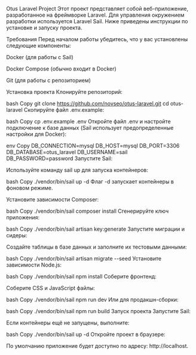 Otus Laravel Project
Этот проект представляет собой веб-приложение, разработанное на фреймворке Laravel. Для управления окружением разработки используется Laravel Sail. Ниже приведены инструкции по установке и запуску проекта.

Требования
Перед началом работы убедитесь, что у вас установлены следующие компоненты:

Docker (для работы с Sail)

Docker Compose (обычно входит в Docker)

Git (для работы с репозиторием)

Установка проекта
Клонируйте репозиторий:

bash
Copy
git clone https://github.com/novseo/otus-laravel.git
cd otus-laravel
Скопируйте файл .env.example:

bash
Copy
cp .env.example .env
Откройте файл .env и настройте подключение к базе данных (Sail использует предопределенные настройки для Docker):

env
Copy
DB_CONNECTION=mysql
DB_HOST=mysql
DB_PORT=3306
DB_DATABASE=otus_laravel
DB_USERNAME=sail
DB_PASSWORD=password
Запустите Sail:

Используйте команду sail up для запуска контейнеров:

bash
Copy
./vendor/bin/sail up -d
Флаг -d запускает контейнеры в фоновом режиме.

Установите зависимости Composer:

bash
Copy
./vendor/bin/sail composer install
Сгенерируйте ключ приложения:

bash
Copy
./vendor/bin/sail artisan key:generate
Запустите миграции и сидеры:

Создайте таблицы в базе данных и заполните их тестовыми данными:

bash
Copy
./vendor/bin/sail artisan migrate --seed
Установите зависимости Node.js:

bash
Copy
./vendor/bin/sail npm install
Соберите фронтенд:

Соберите CSS и JavaScript файлы:

bash
Copy
./vendor/bin/sail npm run dev
Или для продакшн-сборки:

bash
Copy
./vendor/bin/sail npm run build
Запуск проекта
Запустите Sail:

Если контейнеры ещё не запущены, выполните:

bash
Copy
./vendor/bin/sail up -d
Откройте проект в браузере:

По умолчанию приложение будет доступно по адресу: http://localhost.
